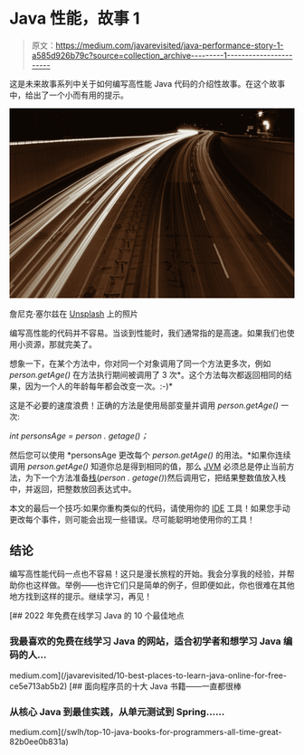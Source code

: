 # Java 性能，故事 1

> 原文：<https://medium.com/javarevisited/java-performance-story-1-a585d926b79c?source=collection_archive---------1----------------------->

这是未来故事系列中关于如何编写高性能 Java 代码的介绍性故事。在这个故事中，给出了一个小而有用的提示。

[![](img/3af8a4882c27fb284e36929d2ebac543.png)](https://javarevisited.blogspot.com/2019/04/top-5-courses-to-learn-jvm-internals.html)

詹尼克·塞尔兹在 [Unsplash](https://unsplash.com?utm_source=medium&utm_medium=referral) 上的照片

编写高性能的代码并不容易。当谈到性能时，我们通常指的是高速。如果我们也使用小资源，那就完美了。

想象一下，在某个方法中，你对同一个对象调用了同一个方法更多次，例如 *person.getAge()* 在方法执行期间被调用了 3 次*。这个方法每次都返回相同的结果，因为一个人的年龄每年都会改变一次。:-)*

这是不必要的速度浪费！正确的方法是使用局部变量并调用 *person.getAge()* 一次:

*int personsAge = person . getage()；*

然后您可以使用 *personsAge 更改每个 *person.getAge()* 的用法。*如果你连续调用 *person.getAge()* 知道你总是得到相同的值，那么 [JVM](/javarevisited/7-best-courses-to-learn-jvm-garbage-collection-and-performance-tuning-for-experienced-java-331705180686) 必须总是停止当前方法，为下一个方法准备[栈](https://javarevisited.blogspot.com/2013/01/difference-between-stack-and-heap-java.html)(*person . getage()*)然后调用它，把结果整数值放入栈中，并返回，把整数放回表达式中。

本文的最后一个技巧:如果你重构类似的代码，请使用你的 [IDE](/javarevisited/7-best-courses-to-learn-intellij-idea-for-beginners-and-experienced-java-programmers-2e9aa9bb0c05) 工具！如果您手动更改每个事件，则可能会出现一些错误。尽可能聪明地使用你的工具！

## 结论

编写高性能代码一点也不容易！这只是漫长旅程的开始。我会分享我的经验，并帮助你也这样做。举例——也许它们只是简单的例子，但即便如此，你也很难在其他地方找到这样的提示。继续学习，再见！

[](/javarevisited/10-best-places-to-learn-java-online-for-free-ce5e713ab5b2) [## 2022 年免费在线学习 Java 的 10 个最佳地点

### 我最喜欢的免费在线学习 Java 的网站，适合初学者和想学习 Java 编码的人…

medium.com](/javarevisited/10-best-places-to-learn-java-online-for-free-ce5e713ab5b2) [](/swlh/top-10-java-books-for-programmers-all-time-great-82b0ee0b831a) [## 面向程序员的十大 Java 书籍——一直都很棒

### 从核心 Java 到最佳实践，从单元测试到 Spring……

medium.com](/swlh/top-10-java-books-for-programmers-all-time-great-82b0ee0b831a)